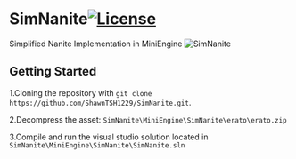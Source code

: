 # SimNanite[![License](https://img.shields.io/github/license/ShawnTSH1229/SimNanite.svg)](https://github.com/ShawnTSH1229/XEngine/blob/master/LICENSE)
Simplified Nanite Implementation in MiniEngine
![SimNanite](/Resource/Logo.jpg?raw=true "SimNanite")
## Getting Started

1.Cloning the repository with `git clone https://github.com/ShawnTSH1229/SimNanite.git`.

2.Decompress the asset: `SimNanite\MiniEngine\SimNanite\erato\erato.zip`

3.Compile and run the visual studio solution located in `SimNanite\MiniEngine\SimNanite\SimNanite.sln`
